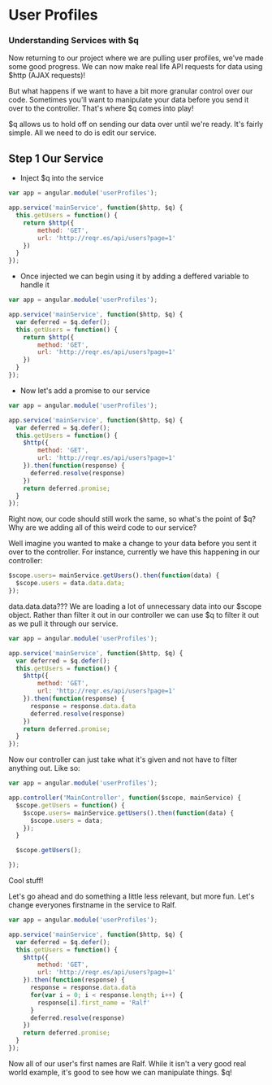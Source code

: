 # User Profiles
### Understanding Services with $q
Now returning to our project where we are pulling user profiles, we've made some good progress. We can now make real life API requests for data using $http (AJAX requests)! 

But what happens if we want to have a bit more granular control over our code. Sometimes you'll want to manipulate your data before you send it over to the controller. That's where $q comes into play! 

$q allows us to hold off on sending our data over until we're ready. It's fairly simple. All we need to do is edit our service.

## Step 1 Our Service
- Inject $q into the service
``` javascript
var app = angular.module('userProfiles');

app.service('mainService', function($http, $q) {
  this.getUsers = function() {
    return $http({
        method: 'GET',
        url: 'http://reqr.es/api/users?page=1'
    })
  }
});
```

- Once injected we can begin using it by adding a deffered variable to handle it

``` javascript
var app = angular.module('userProfiles');

app.service('mainService', function($http, $q) {
  var deferred = $q.defer();
  this.getUsers = function() {
    return $http({
        method: 'GET',
        url: 'http://reqr.es/api/users?page=1'
    })
  }
});
```

- Now let's add a promise to our service

``` javascript
var app = angular.module('userProfiles');

app.service('mainService', function($http, $q) {
  var deferred = $q.defer();
  this.getUsers = function() {
    $http({
        method: 'GET',
        url: 'http://reqr.es/api/users?page=1'
    }).then(function(response) {
      deferred.resolve(response)
    })
    return deferred.promise;
  }
});
```

Right now, our code should still work the same, so what's the point of $q? Why are we adding all of this weird code to our service? 

Well imagine you wanted to make a change to your data before you sent it over to the controller. For instance, currently we have this happening in our controller:

``` javascript
$scope.users= mainService.getUsers().then(function(data) {
  $scope.users = data.data.data;
});
```

data.data.data??? We are loading a lot of unnecessary data into our $scope object. Rather than filter it out in our controller we can use $q to filter it out as we pull it through our service.

``` javascript
var app = angular.module('userProfiles');

app.service('mainService', function($http, $q) {
  var deferred = $q.defer();
  this.getUsers = function() {
    $http({
        method: 'GET',
        url: 'http://reqr.es/api/users?page=1'
    }).then(function(response) {
      response = response.data.data
      deferred.resolve(response)
    })
    return deferred.promise;
  }
});
```

Now our controller can just take what it's given and not have to filter anything out. Like so:

``` javascript
var app = angular.module('userProfiles');

app.controller('MainController', function($scope, mainService) {
  $scope.getUsers = function() {
    $scope.users= mainService.getUsers().then(function(data) {
      $scope.users = data;
    });
  }

  $scope.getUsers();

});
```

Cool stuff! 

Let's go ahead and do something a little less relevant, but more fun. Let's change everyones firstname in the service to Ralf.

``` javascript
var app = angular.module('userProfiles');

app.service('mainService', function($http, $q) {
  var deferred = $q.defer();
  this.getUsers = function() {
    $http({
        method: 'GET',
        url: 'http://reqr.es/api/users?page=1'
    }).then(function(response) {
      response = response.data.data
      for(var i = 0; i < response.length; i++) {
        response[i].first_name = 'Ralf'
      }
      deferred.resolve(response)
    })
    return deferred.promise;
  }
});
```

Now all of our user's first names are Ralf. While it isn't a very good real world example, it's good to see how we can manipulate things. $q! 


